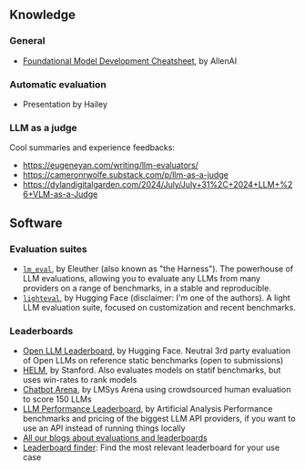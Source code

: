 ## Knowledge
### General
- [Foundational Model Development Cheatsheet](https://fmcheatsheet.org/), by AllenAI

### Automatic evaluation
- Presentation by Hailey

### LLM as a judge
Cool summaries and experience feedbacks:
- https://eugeneyan.com/writing/llm-evaluators/
- https://cameronrwolfe.substack.com/p/llm-as-a-judge
- https://dylandigitalgarden.com/2024/July/July+31%2C+2024+LLM+%26+VLM-as-a-Judge

## Software
### Evaluation suites
- [`lm_eval`](https://github.com/EleutherAI/lm-evaluation-harness/), by Eleuther (also known as "the Harness"). The powerhouse of LLM evaluations, allowing you to evaluate any LLMs from many providers on a range of benchmarks, in a stable and reproducible.
- [`lighteval`](https://github.com/huggingface/lighteval), by Hugging Face (disclaimer: I'm one of the authors). A light LLM evaluation suite, focused on customization and recent benchmarks.

### Leaderboards
- [Open LLM Leaderboard](https://huggingface.co/spaces/open-llm-leaderboard/open_llm_leaderboard), by Hugging Face. 
  Neutral 3rd party evaluation of Open LLMs on reference static benchmarks (open to submissions)
- [HELM](https://crfm.stanford.edu/helm/lite/latest/#/leaderboard), by Stanford. 
  Also evaluates models on statif benchmarks, but uses win-rates to rank models
- [Chatbot Arena](https://huggingface.co/spaces/lmsys/chatbot-arena-leaderboard), by LMSys 
  Arena using crowdsourced human evaluation to score 150 LLMs
- [LLM Performance Leaderboard](https://huggingface.co/spaces/ArtificialAnalysis/LLM-Performance-Leaderboard), by Artificial Analysis
  Performance benchmarks and pricing of the biggest LLM API providers, if you want to use an API instead of running things locally
- [All our blogs about evaluations and leaderboards](https://huggingface.co/blog?tag=leaderboard)
- [Leaderboard finder](https://huggingface.co/spaces/leaderboards/LeaderboardFinder): Find the most relevant leaderboard for your use case

